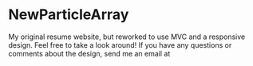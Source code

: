 # NewParticleArray
My original resume website, but reworked to use MVC and a responsive design.
Feel free to take a look around!  If you have any questions or comments about the design, send me an email at 
